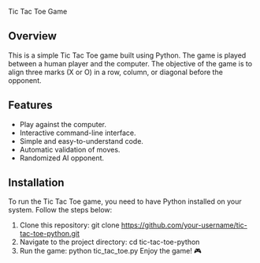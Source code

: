 Tic Tac Toe Game
## Overview
This is a simple Tic Tac Toe game built using Python. The game is played between a human player and the computer. The objective of the game is to align three marks (X or O) in a row, column, or diagonal before the opponent.
## Features
- Play against the computer.
- Interactive command-line interface.
- Simple and easy-to-understand code.
- Automatic validation of moves.
- Randomized AI opponent.
## Installation
To run the Tic Tac Toe game, you need to have Python installed on your system. Follow the steps below:
1. Clone this repository:
   git clone https://github.com/your-username/tic-tac-toe-python.git
2. Navigate to the project directory:
   cd tic-tac-toe-python
3. Run the game:
   python tic_tac_toe.py
Enjoy the game! 🎮

